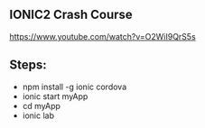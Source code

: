 
## IONIC2 Crash Course
https://www.youtube.com/watch?v=O2WiI9QrS5s

## Steps:
<ul>
<li> npm install -g ionic cordova</li>
<li> ionic start myApp</li>
<li>cd myApp</li>
<li>ionic lab</li>
</ul>

